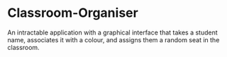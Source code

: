 # Classroom-Organiser
An intractable application with a graphical interface that takes a student name, associates it with a colour, and assigns them a random seat in the classroom.
